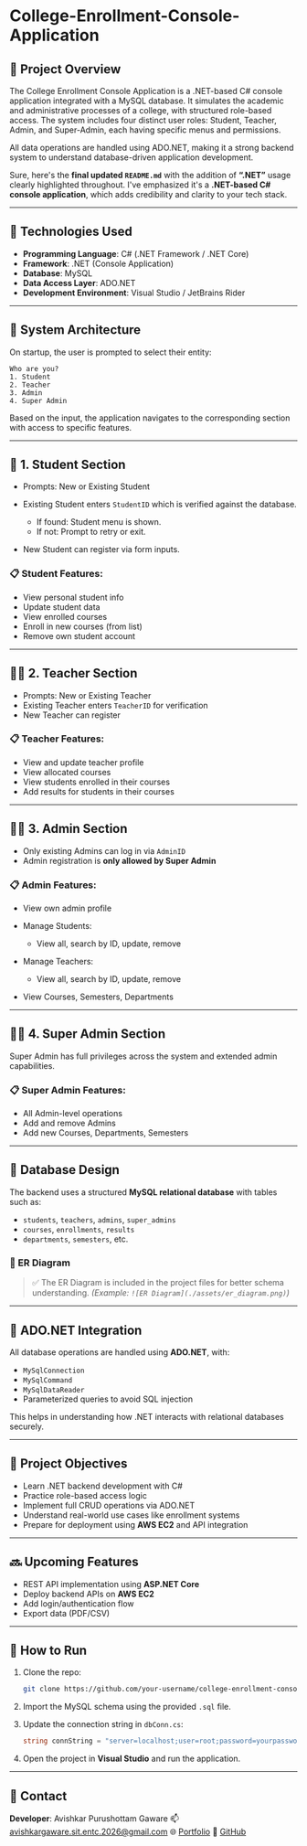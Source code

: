 # College-Enrollment-Console-Application

## 📌 Project Overview
The College Enrollment Console Application is a .NET-based C# console application integrated with a MySQL database. It simulates the academic and administrative processes of a college, with structured role-based access. The system includes four distinct user roles: Student, Teacher, Admin, and Super-Admin, each having specific menus and permissions.

All data operations are handled using ADO.NET, making it a strong backend system to understand database-driven application development.

Sure, here's the **final updated `README.md`** with the addition of **“.NET”** usage clearly highlighted throughout. I've emphasized it's a **.NET-based C# console application**, which adds credibility and clarity to your tech stack.

---

## 🚀 Technologies Used

* **Programming Language**: C# (.NET Framework / .NET Core)
* **Framework**: .NET (Console Application)
* **Database**: MySQL
* **Data Access Layer**: ADO.NET
* **Development Environment**: Visual Studio / JetBrains Rider

---

## 🧩 System Architecture

On startup, the user is prompted to select their entity:

```
Who are you?
1. Student
2. Teacher
3. Admin
4. Super Admin
```

Based on the input, the application navigates to the corresponding section with access to specific features.

---

## 👤 1. Student Section

* Prompts: New or Existing Student
* Existing Student enters `StudentID` which is verified against the database.

  * If found: Student menu is shown.
  * If not: Prompt to retry or exit.
* New Student can register via form inputs.

### 📋 Student Features:

* View personal student info
* Update student data
* View enrolled courses
* Enroll in new courses (from list)
* Remove own student account

---

## 👨‍🏫 2. Teacher Section

* Prompts: New or Existing Teacher
* Existing Teacher enters `TeacherID` for verification
* New Teacher can register

### 📋 Teacher Features:

* View and update teacher profile
* View allocated courses
* View students enrolled in their courses
* Add results for students in their courses

---

## 🧑‍💼 3. Admin Section

* Only existing Admins can log in via `AdminID`
* Admin registration is **only allowed by Super Admin**

### 📋 Admin Features:

* View own admin profile
* Manage Students:

  * View all, search by ID, update, remove
* Manage Teachers:

  * View all, search by ID, update, remove
* View Courses, Semesters, Departments

---

## 🧑‍⚖️ 4. Super Admin Section

Super Admin has full privileges across the system and extended admin capabilities.

### 📋 Super Admin Features:

* All Admin-level operations
* Add and remove Admins
* Add new Courses, Departments, Semesters

---

## 💾 Database Design

The backend uses a structured **MySQL relational database** with tables such as:

* `students`, `teachers`, `admins`, `super_admins`
* `courses`, `enrollments`, `results`
* `departments`, `semesters`, etc.

### 🧮 ER Diagram

> ✅ The ER Diagram is included in the project files for better schema understanding.
> *(Example: `![ER Diagram](./assets/er_diagram.png)`)*

---

## 🔌 ADO.NET Integration

All database operations are handled using **ADO.NET**, with:

* `MySqlConnection`
* `MySqlCommand`
* `MySqlDataReader`
* Parameterized queries to avoid SQL injection

This helps in understanding how .NET interacts with relational databases securely.

---

## 🎯 Project Objectives

* Learn .NET backend development with C#
* Practice role-based access logic
* Implement full CRUD operations via ADO.NET
* Understand real-world use cases like enrollment systems
* Prepare for deployment using **AWS EC2** and API integration

---

## 🔜 Upcoming Features

* REST API implementation using **ASP.NET Core**
* Deploy backend APIs on **AWS EC2**
* Add login/authentication flow
* Export data (PDF/CSV)

---

## 📂 How to Run

1. Clone the repo:

   ```bash
   git clone https://github.com/your-username/college-enrollment-console-app.git
   ```

2. Import the MySQL schema using the provided `.sql` file.

3. Update the connection string in `dbConn.cs`:

   ```csharp
   string connString = "server=localhost;user=root;password=yourpassword;database=college_db;";
   ```

4. Open the project in **Visual Studio** and run the application.

---

## 📧 Contact

**Developer**: Avishkar Purushottam Gaware
📫 [avishkargaware.sit.entc.2026@gmail.com](mailto:avishkargaware.sit.entc.2026@gmail.com)
🌐 [Portfolio](https://aviii8767.github.io/portfolio-website/)
🔗 [GitHub](https://github.com/aviii8767)
